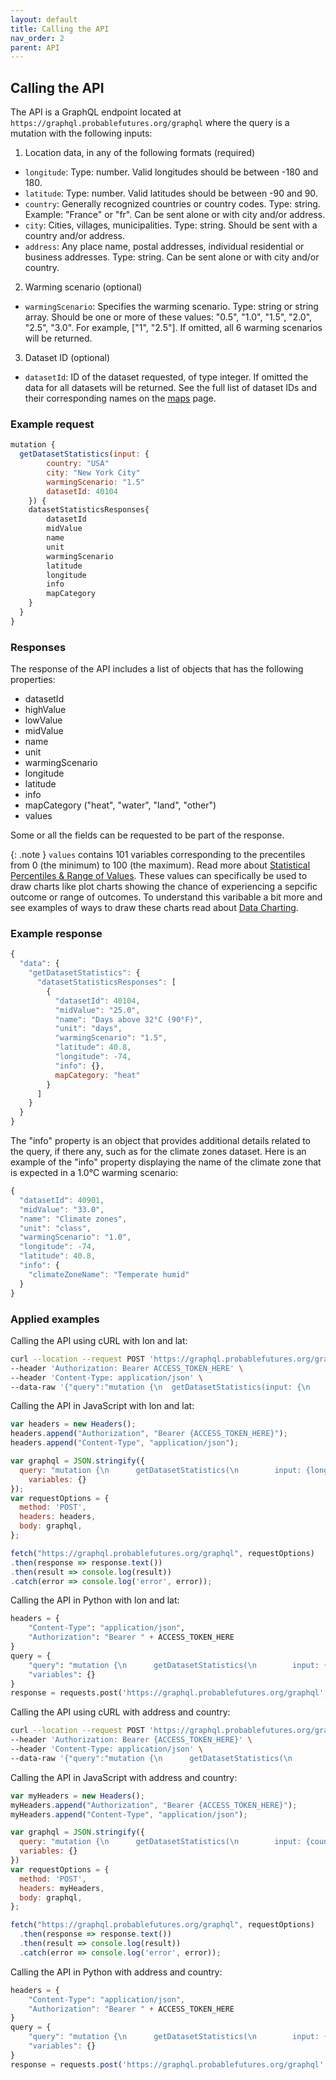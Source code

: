 ```yaml
---
layout: default
title: Calling the API
nav_order: 2
parent: API
---
```


## Calling the API

The API is a GraphQL endpoint located at `https://graphql.probablefutures.org/graphql` where the query is a mutation with the following inputs:

1. Location data, in any of the following formats (required)

- `longitude`: Type: number. Valid longitudes should be between -180 and 180.
- `latitude`: Type: number. Valid latitudes should be between -90 and 90.
- `country`: Generally recognized countries or country codes. Type: string. Example: "France" or "fr". Can be sent alone or with city and/or address.
- `city`: Cities, villages, municipalities. Type: string. Should be sent with a country and/or address.
- `address`: Any place name, postal addresses, individual residential or business addresses. Type: string. Can be sent alone or with city and/or country.

2. Warming scenario (optional)

- `warmingScenario`: Specifies the warming scenario. Type: string or string array. Should be one or more of these values: "0.5", "1.0", "1.5", "2.0", "2.5", "3.0". For example, ["1", "2.5"]. If omitted, all 6 warming scenarios will be returned.

3. Dataset ID (optional)

- `datasetId`: ID of the dataset requested, of type integer. If omitted the data for all datasets will be returned. See the full list of dataset IDs and their corresponding names on the [maps](./maps.md) page.

### Example request

```js
mutation {
  getDatasetStatistics(input: {
        country: "USA"
        city: "New York City"
        warmingScenario: "1.5"
        datasetId: 40104
    }) {
    datasetStatisticsResponses{
        datasetId
        midValue
        name
        unit
        warmingScenario
        latitude
        longitude
        info
        mapCategory
    }
  }
}
```

### Responses

The response of the API includes a list of objects that has the following properties:

- datasetId
- highValue
- lowValue
- midValue
- name
- unit
- warmingScenario
- longitude
- latitude
- info
- mapCategory ("heat", "water", "land", "other")
- values

Some or all the fields can be requested to be part of the response.

{: .note }
`values` contains 101 variables corresponding to the precentiles from 0 (the minimum) to 100 (the maximum). Read more about [Statistical Percentiles & Range of Values](/definitions). These values can specifically be used to draw charts like plot charts showing the chance of experiencing a sepcific outcome or range of outcomes. To understand this varibable a bit more and see examples of ways to draw these charts read about [Data Charting](/data-charting).

### Example response

```js
{
  "data": {
    "getDatasetStatistics": {
      "datasetStatisticsResponses": [
        {
          "datasetId": 40104,
          "midValue": "25.0",
          "name": "Days above 32°C (90°F)",
          "unit": "days",
          "warmingScenario": "1.5",
          "latitude": 40.8,
          "longitude": -74,
          "info": {},
          mapCategory: "heat"
        }
      ]
    }
  }
}
```

The "info" property is an object that provides additional details related to the query, if there any, such as for the climate zones dataset. Here is an example of the "info" property displaying the name of the climate zone that is expected in a 1.0°C warming scenario:

```js
{
  "datasetId": 40901,
  "midValue": "33.0",
  "name": "Climate zones",
  "unit": "class",
  "warmingScenario": "1.0",
  "longitude": -74,
  "latitude": 40.8,
  "info": {
    "climateZoneName": "Temperate humid"
  }
}
```

### Applied examples

Calling the API using cURL with lon and lat:

```bash
curl --location --request POST 'https://graphql.probablefutures.org/graphql' \
--header 'Authorization: Bearer ACCESS_TOKEN_HERE' \
--header 'Content-Type: application/json' \
--data-raw '{"query":"mutation {\n  getDatasetStatistics(input: {\n        latitude: 40.7,\n        longitude: -73.9,\n        warmingScenario: \"1.5\"\n    }) {\n    datasetStatisticsResponses{\n        datasetId\n        highValue\n        lowValue\n        midValue\n        name\n        unit\n        warmingScenario\n    }\n  }\n}","variables":{}}'
```

Calling the API in JavaScript with lon and lat:

```js
var headers = new Headers();
headers.append("Authorization", "Bearer {ACCESS_TOKEN_HERE}");
headers.append("Content-Type", "application/json");

var graphql = JSON.stringify({
  query: "mutation {\n      getDatasetStatistics(\n        input: {longitude: -73.9, latitude: 40.7, warmingScenario: \"1.0\", datasetId: 40104}\n      ) {\n        datasetStatisticsResponses {\n          datasetId\n          highValue\n          lowValue\n          midValue\n          name\n          unit\n          warmingScenario\n      }\n    }\n  }",
    variables: {}
});
var requestOptions = {
  method: 'POST',
  headers: headers,
  body: graphql,
};

fetch("https://graphql.probablefutures.org/graphql", requestOptions)
.then(response => response.text())
.then(result => console.log(result))
.catch(error => console.log('error', error));
```

Calling the API in Python with lon and lat:

```py
headers = {
    "Content-Type": "application/json",
    "Authorization": "Bearer " + ACCESS_TOKEN_HERE
}
query = {
    "query": "mutation {\n      getDatasetStatistics(\n        input: {longitude: -73.9, latitude: 40.7, warmingScenario: \"1.0\", datasetId: 40104}\n      ) {\n        datasetStatisticsResponses {\n          datasetId\n          highValue\n          lowValue\n          midValue\n          name\n          unit\n          warmingScenario\n      }\n    }\n  }",
    "variables": {}
}
response = requests.post('https://graphql.probablefutures.org/graphql', headers=headers, json=query)
```

Calling the API using cURL with address and country:

```bash
curl --location --request POST 'https://graphql.probablefutures.org/graphql' \
--header 'Authorization: Bearer {ACCESS_TOKEN_HERE}' \
--header 'Content-Type: application/json' \
--data-raw '{"query":"mutation {\n      getDatasetStatistics(\n        input: {country: \"us\", address: \"121 East 48th Street, Apt. 123, New York, NY 10001\", warmingScenario: \"1.5\", datasetId: null}\n      ) {\n        datasetStatisticsResponses {\n          datasetId\n          highValue\n          lowValue\n          midValue\n          name\n          unit\n          warmingScenario\n          longitude\n          latitude\n      }\n    }\n}","variables":{}}'
```

Calling the API in JavaScript with address and country:

```js
var myHeaders = new Headers();
myHeaders.append("Authorization", "Bearer {ACCESS_TOKEN_HERE}");
myHeaders.append("Content-Type", "application/json");

var graphql = JSON.stringify({
  query: "mutation {\n      getDatasetStatistics(\n        input: {country: \"us\", address: \"121 East 48th Street, Apt. 123, New York, NY 10001\", warmingScenario: \"1.5\", datasetId: null}\n      ) {\n        datasetStatisticsResponses {\n          datasetId\n          highValue\n          lowValue\n          midValue\n          name\n          unit\n          warmingScenario\n          longitude\n          latitude\n      }\n    }\n}",
  variables: {}
})
var requestOptions = {
  method: 'POST',
  headers: myHeaders,
  body: graphql,
};

fetch("https://graphql.probablefutures.org/graphql", requestOptions)
  .then(response => response.text())
  .then(result => console.log(result))
  .catch(error => console.log('error', error));
```

Calling the API in Python with address and country:

```js
headers = {
    "Content-Type": "application/json",
    "Authorization": "Bearer " + ACCESS_TOKEN_HERE
}
query = {
    "query": "mutation {\n      getDatasetStatistics(\n        input: {country: \"us\", address: \"121 East 48th Street, Apt. 123, New York, NY 10001\", warmingScenario: \"1.5\", datasetId: null}\n      ) {\n        datasetStatisticsResponses {\n          datasetId\n          highValue\n          lowValue\n          midValue\n          name\n          unit\n          warmingScenario\n          longitude\n          latitude\n      }\n    }\n}",
    "variables": {}
}
response = requests.post('https://graphql.probablefutures.org/graphql', headers=headers, json=query)
```
